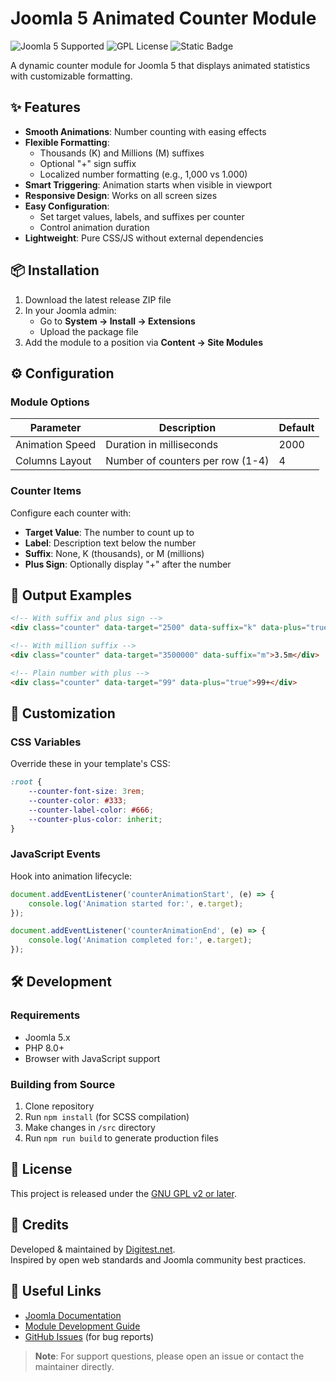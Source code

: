 # Joomla 5 Animated Counter Module

![Joomla 5 Supported](https://img.shields.io/badge/Joomla-5.x-%234F9F4A?logo=joomla)
![GPL License](https://img.shields.io/badge/license-GPL%20v2%2B-blue)
![Static Badge](https://img.shields.io/badge/NOT%20READY%20TO%20USE-8A2BE2)

A dynamic counter module for Joomla 5 that displays animated statistics with customizable formatting.

## ✨ Features

- **Smooth Animations**: Number counting with easing effects
- **Flexible Formatting**:
  - Thousands (K) and Millions (M) suffixes
  - Optional "+" sign suffix
  - Localized number formatting (e.g., 1,000 vs 1.000)
- **Smart Triggering**: Animation starts when visible in viewport
- **Responsive Design**: Works on all screen sizes
- **Easy Configuration**:
  - Set target values, labels, and suffixes per counter
  - Control animation duration
- **Lightweight**: Pure CSS/JS without external dependencies

## 📦 Installation

1. Download the latest release ZIP file
2. In your Joomla admin:
   - Go to **System → Install → Extensions**
   - Upload the package file
3. Add the module to a position via **Content → Site Modules**

## ⚙️ Configuration

### Module Options
| Parameter       | Description                          | Default |
|-----------------|--------------------------------------|---------|
| Animation Speed | Duration in milliseconds             | 2000    |
| Columns Layout  | Number of counters per row (1-4)     | 4       |

### Counter Items
Configure each counter with:
- **Target Value**: The number to count up to
- **Label**: Description text below the number
- **Suffix**: None, K (thousands), or M (millions)
- **Plus Sign**: Optionally display "+" after the number

## 🎯 Output Examples

```html
<!-- With suffix and plus sign -->
<div class="counter" data-target="2500" data-suffix="k" data-plus="true">2.5k+</div>

<!-- With million suffix -->
<div class="counter" data-target="3500000" data-suffix="m">3.5m</div>

<!-- Plain number with plus -->
<div class="counter" data-target="99" data-plus="true">99+</div>
```

## 🎨 Customization

### CSS Variables
Override these in your template's CSS:
```css
:root {
    --counter-font-size: 3rem;
    --counter-color: #333;
    --counter-label-color: #666;
    --counter-plus-color: inherit;
}
```

### JavaScript Events
Hook into animation lifecycle:
```javascript
document.addEventListener('counterAnimationStart', (e) => {
    console.log('Animation started for:', e.target);
});

document.addEventListener('counterAnimationEnd', (e) => {
    console.log('Animation completed for:', e.target);
});
```

## 🛠 Development

### Requirements
- Joomla 5.x
- PHP 8.0+
- Browser with JavaScript support

### Building from Source
1. Clone repository
2. Run `npm install` (for SCSS compilation)
3. Make changes in `/src` directory
4. Run `npm run build` to generate production files

## 📜 License

This project is released under the [GNU GPL v2 or later](https://www.gnu.org/licenses/gpl-2.0.html).

## 💙 Credits

Developed & maintained by [Digitest.net](https://digitest.net).  
Inspired by open web standards and Joomla community best practices.

## 🔗 Useful Links

- [Joomla Documentation](https://docs.joomla.org/)
- [Module Development Guide](https://docs.joomla.org/J4.x:Creating_a_Simple_Module)
- [GitHub Issues](https://github.com/your-repo/issues) (for bug reports)

> **Note**: For support questions, please open an issue or contact the maintainer directly.

